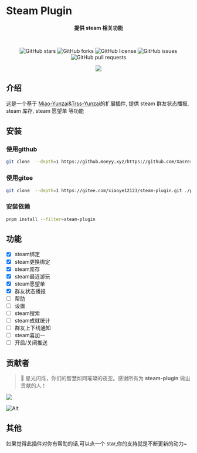 # Steam Plugin

<div align="center">

**提供 steam 相关功能**

<br/>

![GitHub stars](https://img.shields.io/github/stars/XasYer/steam-plugin?style=social)
![GitHub forks](https://img.shields.io/github/forks/XasYer/steam-plugin?style=social)
![GitHub license](https://img.shields.io/github/license/XasYer/steam-plugin)
![GitHub issues](https://img.shields.io/github/issues/XasYer/steam-plugin)
![GitHub pull requests](https://img.shields.io/github/issues-pr/XasYer/steam-plugin)
<br/>

<img src="https://count.getloli.com/get/@XasYer-steam-plugin?theme=rule34" />

</div>

## 介绍

这是一个基于 [Miao-Yunzai](https://gitee.com/yoimiya-kokomi/Miao-Yunzai)&[Trss-Yunzai](https://gitee.com/TimeRainStarSky/Yunzai)的扩展插件, 提供 steam 群友状态播报, steam 库存, steam 愿望单 等功能

## 安装

### 使用github
```bash
git clone  --depth=1 https://github.moeyy.xyz/https://github.com/XasYer/steam-plugin.git ./plugins/steam-plugin
```

### 使用gitee
```bash
git clone  --depth=1 https://gitee.com/xiaoye12123/steam-plugin.git ./plugins/steam-plugin
```

### 安装依赖
```bash
pnpm install --filter=steam-plugin
```

## 功能

- [x] steam绑定
- [x] steam更换绑定
- [x] steam库存
- [x] steam最近游玩
- [x] steam愿望单
- [x] 群友状态播报
- [ ] 帮助
- [ ] 设置
- [ ] steam搜索
- [ ] steam成就统计
- [ ] 群友上下线通知
- [ ] steam喜加一
- [ ] 开启/关闭推送

## 贡献者

> 🌟 星光闪烁，你们的智慧如同璀璨的夜空。感谢所有为 **steam-plugin** 做出贡献的人！

<a href="https://github.com/XasYer/steam-plugin/graphs/contributors">
  <img src="https://contrib.rocks/image?repo=XasYer/steam-plugin" />
</a>

![Alt](https://repobeats.axiom.co/api/embed/aafe6a6a7a72df285ae3965974546314c467db8d.svg "Repobeats analytics image")

## 其他

如果觉得此插件对你有帮助的话,可以点一个 star,你的支持就是不断更新的动力~